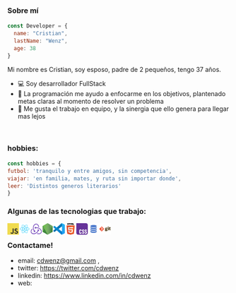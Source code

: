 
### Sobre mí
```javascript
const Developer = {
  name: "Cristian",
  lastName: "Wenz",
  age: 38
}
```

Mi nombre es Cristian, soy esposo, padre de 2 pequeños, tengo 37 años.
- 💻 Soy desarrollador FullStack
- 🎯 La programación me ayudo a enfocarme en los objetivos, plantenado metas claras al momento de resolver un problema
- 🌴 Me gusta el trabajo en equipo, y la sinergia que ello genera para llegar mas lejos
 
<br>

###  hobbies:

 ```javascript
const hobbies = {
futbol: 'tranquilo y entre amigos, sin competencia',
viajar: 'en familia, mates, y ruta sin importar donde',
leer: 'Distintos generos literarios'
}
```
###  Algunas de las tecnologias que trabajo: 
<img align="left" alt="JavaScript" width="26px" src="https://raw.githubusercontent.com/github/explore/80688e429a7d4ef2fca1e82350fe8e3517d3494d/topics/javascript/javascript.png" />
<img align="left" alt="React" width="26px" src="https://raw.githubusercontent.com/github/explore/80688e429a7d4ef2fca1e82350fe8e3517d3494d/topics/react/react.png" />
<img align="left" alt="React" width="26px" src="https://raw.githubusercontent.com/github/explore/80688e429a7d4ef2fca1e82350fe8e3517d3494d/topics/redux/redux.png" />
<img align="left" alt="Node.js" width="26px" src="https://raw.githubusercontent.com/github/explore/80688e429a7d4ef2fca1e82350fe8e3517d3494d/topics/nodejs/nodejs.png" />
<img align="left" alt="Visual Studio Code" width="26px" src="https://raw.githubusercontent.com/github/explore/80688e429a7d4ef2fca1e82350fe8e3517d3494d/topics/visual-studio-code/visual-studio-code.png" />
<img align="left" alt="HTML5" width="26px" src="https://raw.githubusercontent.com/github/explore/80688e429a7d4ef2fca1e82350fe8e3517d3494d/topics/html/html.png" />
<img align="left" alt="CSS3" width="26px" src="https://raw.githubusercontent.com/github/explore/80688e429a7d4ef2fca1e82350fe8e3517d3494d/topics/css/css.png" />
<img align="left" alt="SQL" width="26px" src="https://raw.githubusercontent.com/github/explore/80688e429a7d4ef2fca1e82350fe8e3517d3494d/topics/sql/sql.png" />
<img align="left" alt="Git" width="26px" src="https://raw.githubusercontent.com/github/explore/80688e429a7d4ef2fca1e82350fe8e3517d3494d/topics/git/git.png" />

<br>

###  Contactame! 

 - email: cdwenz@gmail.com ,
 - twitter: https://twitter.com/cdwenz
 - linkedin: https://www.linkedin.com/in/cdwenz
 - web:

<br>
